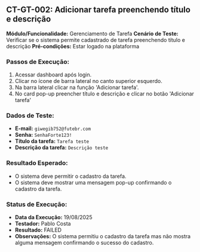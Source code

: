 ## CT-GT-002: Adicionar tarefa preenchendo título e descrição

**Módulo/Funcionalidade:**  Gerenciamento de Tarefa
**Cenário de Teste:** Verificar se o sistema permite cadastrado de tarefa preenchendo título e descrição
**Pré-condições:** Estar logado na plataforma

### Passos de Execução:
1.  Acessar dashboard após login.
2.  Clicar no ícone de barra lateral no canto superior esquerdo.
3.  Na barra lateral clicar na função 'Adicionar tarefa'.
4.  No card pop-up preencher título e descrição e clicar no botão 'Adicionar tarefa'

### Dados de Teste:
* **E-mail:** `giwegib752@futebr.com`
* **Senha:** `SenhaForte123!`
* **Título da tarefa:** `Tarefa teste`
* **Descrição da tarefa:** `Descrição teste`

### Resultado Esperado:
* O sistema deve permitir o cadastro da tarefa.
* O sistema deve mostrar uma mensagem pop-up confirmando o cadastro da tarefa.

### Status de Execução:
* **Data da Execução:** 19/08/2025
* **Testador:** Pablo Costa
* **Resultado:** FAILED
* **Observações:** O sistema permitiu o cadastro da tarefa mas não mostra alguma mensagem confirmando o sucesso do cadastro.
